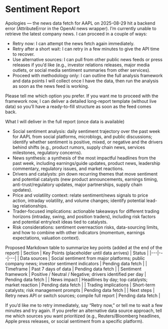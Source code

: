 # Sentiment Report

Apologies — the news data fetch for AAPL on 2025-08-29 hit a backend error (AttributeError in the OpenAI news wrapper). I’m currently unable to retrieve the latest company news. I can proceed in a couple of ways:

- Retry now: I can attempt the news fetch again immediately.
- Retry after a short wait: I can retry in a few minutes to give the API time to recover.
- Use alternative sources: I can pull from other public news feeds or press releases if you’d like (e.g., investor relations releases, major media outlets, or social media sentiment summaries from other services).
- Proceed with methodology only: I can outline the full analysis framework and data points I will collect once I have the data, then run the analysis as soon as the news feed is working.

Please tell me which option you prefer. If you want me to proceed with the framework now, I can deliver a detailed long-report template (without live data) so you’ll have a ready-to-fill structure as soon as the feed comes back.

What I will deliver in the full report (once data is available)
- Social sentiment analysis: daily sentiment trajectory over the past week for AAPL from social platforms, microblogs, and public discussions; identify whether sentiment is positive, mixed, or negative and the drivers behind shifts (e.g., product rumors, supply chain news, services milestones, regulatory concerns).
- News synthesis: a synthesis of the most impactful headlines from the past week, including earnings/guide updates, product news, leadership commentary, regulatory issues, and market reactions.
- Drivers and catalysts: pin down recurring themes that move sentiment and potential catalysts (new product announcements, earnings timing, anti-trust/regulatory updates, major partnerships, supply chain updates).
- Price and volatility context: relate sentiment/news signals to price action, intraday volatility, and volume changes; identify potential lead-lag relationships.
- Trader-focused implications: actionable takeaways for different trading horizons (intraday, swing, and position traders), including risk factors and potential entry/exit ideas tied to catalysts.
- Risk considerations: sentiment overreaction risks, data-sourcing limits, and how to combine with other indicators (momentum, earnings expectations, valuation context).

Proposed Markdown table to summarize key points (added at the end of the report)
| Section | Key Points (placeholder until data arrives) | Status |
|---|---|---|
| Data sources | Social sentiment from major platforms; public company news; investor sentiment indicators | Pending data fetch |
| Timeframe | Past 7 days of data | Pending data fetch |
| Sentiment framework | Positive / Neutral / Negative; drivers identified per day | Pending data fetch |
| News impact | Headlines by day; top catalysts; market reaction | Pending data fetch |
| Trading implications | Short-term catalysts; risk management prompts | Pending data fetch |
| Next steps | Retry news API or switch sources; compile full report | Pending data fetch |

If you’d like me to retry immediately, say “Retry now,” or tell me to wait a few minutes and try again. If you prefer an alternative data source approach, tell me which sources you want prioritized (e.g., Reuters/Bloomberg headlines, Apple press releases, or social sentiment from a specific platform).
